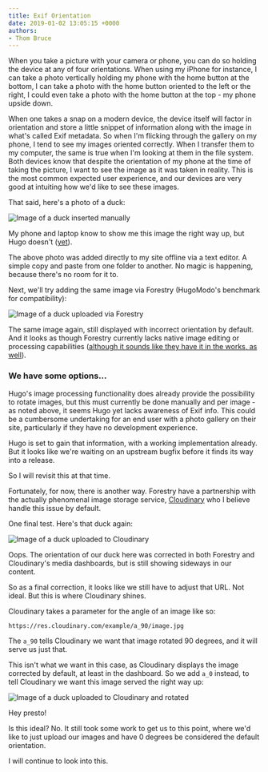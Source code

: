 ```yaml
---
title: Exif Orientation
date: 2019-01-02 13:05:15 +0000
authors:
- Thom Bruce
---
```

When you take a picture with your camera or phone, you can do so holding the device at any of four orientations. When using my iPhone for instance, I can take a photo vertically holding my phone with the home button at the bottom, I can take a photo with the home button oriented to the left or the right, I could even take a photo with the home button at the top - my phone upside down.

When one takes a snap on a modern device, the device itself will factor in orientation and store a little snippet of information along with the image in what's called Exif metadata. So when I'm flicking through the gallery on my phone, I tend to see my images oriented correctly. When I transfer them to my computer, the same is true when I'm looking at them in the file system. Both devices know that despite the orientation of my phone at the time of taking the picture, I want to see the image as it was taken in reality. This is the most common expected user experience, and our devices are very good at intuiting how we'd like to see these images.

That said, here's a photo of a duck:

![Image of a duck inserted manually](/uploads/duck_hugo_dev.JPG)

My phone and laptop know to show me this image the right way up, but Hugo doesn't ([yet](https://github.com/gohugoio/hugo/issues/4600)).

The above photo was added directly to my site offline via a text editor. A simple copy and paste from one folder to another. No magic is happening, because there's no room for it to.

Next, we'll try adding the same image via Forestry (HugoModo's benchmark for compatibility):

![Image of a duck uploaded via Forestry](/uploads/IMG_0760.JPG)

The same image again, still displayed with incorrect orientation by default. And it looks as though Forestry currently lacks native image editing or processing capabilities ([although it sounds like they have it in the works, as well](https://twitter.com/forestryio/status/1080244202464788480)).

### We have some options...

Hugo's image processing functionality does already provide the possibility to rotate images, but this must currently be done manually and per image - as noted above, it seems Hugo yet lacks awareness of Exif info. This could be a cumbersome undertaking for an end user with a photo gallery on their site, particularly if they have no development experience.

Hugo is set to gain that information, with a working implementation already. But it looks like we're waiting on an upstream bugfix before it finds its way into a release.

So I will revisit this at that time.

Fortunately, for now, there is another way. Forestry have a partnership with the actually phenomenal image storage service, [Cloudinary](https://cloudinary.com/) who I believe handle this issue by default.

One final test. Here's that duck again:

![Image of a duck uploaded to Cloudinary](https://res.cloudinary.com/thombruce/image/upload/v1546437589/IMG_0760.jpg)

Oops. The orientation of our duck here was corrected in both Forestry and Cloudinary's media dashboards, but is still showing sideways in our content.

So as a final correction, it looks like we still have to adjust that URL. Not ideal. But this is where Cloudinary shines.

Cloudinary takes a parameter for the angle of an image like so:

```
https://res.cloudinary.com/example/a_90/image.jpg
```

The `a_90` tells Cloudinary we want that image rotated 90 degrees, and it will serve us just that.

This isn't what we want in this case, as Cloudinary displays the image corrected by default, at least in the dashboard. So we add `a_0` instead, to tell Cloudinary we want this image served the right way up:

![Image of a duck uploaded to Cloudinary and rotated](https://res.cloudinary.com/thombruce/image/upload/a_0/IMG_0760.jpg)

Hey presto!

Is this ideal? No. It still took some work to get us to this point, where we'd like to just upload our images and have 0 degrees be considered the default orientation.

I will continue to look into this.
